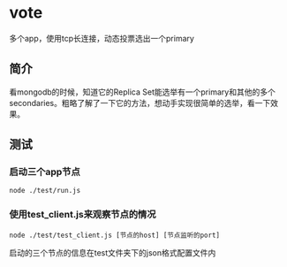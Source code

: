 # vote
多个app，使用tcp长连接，动态投票选出一个primary

## 简介
看mongodb的时候，知道它的Replica Set能选举有一个primary和其他的多个secondaries。粗略了解了一下它的方法，想动手实现很简单的选举，看一下效果。

## 测试

### 启动三个app节点
```
node ./test/run.js
```
### 使用test_client.js来观察节点的情况
```
node ./test/test_client.js [节点的host] [节点监听的port]
```
启动的三个节点的信息在test文件夹下的json格式配置文件内
